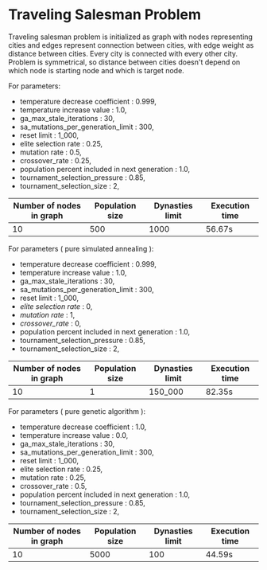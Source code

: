 # Traveling Salesman Problem

Traveling salesman problem is initialized as graph with nodes representing cities and edges represent connection between cities, with edge weight as distance between cities. Every city is connected with every other city. Problem is symmetrical, so distance between cities doesn't depend on which node is starting node and which is target node.

For parameters:
 - temperature decrease coefficient : 0.999,
 - temperature increase value : 1.0,
 - ga_max_stale_iterations : 30,
 - sa_mutations_per_generation_limit : 300,
 - reset limit : 1_000,
 - elite selection rate : 0.25,
 - mutation rate : 0.5,
 - crossover_rate : 0.25,
 - population percent included in next generation : 1.0,
 - tournament_selection_pressure : 0.85,
 - tournament_selection_size : 2,


| Number of nodes in graph | Population size   | Dynasties limit   | Execution time |
| ------------------------ | ----------------- | ----------------- | -------------- |
| 10                       | 500               | 1000              | 56.67s         |

For parameters ( pure simulated annealing ):
 - temperature decrease coefficient : 0.999,
 - temperature increase value : 1.0,
 - ga_max_stale_iterations : 30,
 - sa_mutations_per_generation_limit : 300,
 - reset limit : 1_000,
 - <em>elite selection rate</em> : 0,
 - <em>mutation rate</em> : 1,
 - <em>crossover_rate</em> : 0,
 - population percent included in next generation : 1.0,
 - tournament_selection_pressure : 0.85,
 - tournament_selection_size : 2,


| Number of nodes in graph | Population size   | Dynasties limit   | Execution time     |
| ------------------------ | ----------------- | ----------------- | ------------------ |
| 10                       | 1                 | 150_000             | 82.35s             |


For parameters ( pure genetic algorithm ):
 - temperature decrease coefficient : 1.0,
 - temperature increase value : 0.0,
 - ga_max_stale_iterations : 30,
 - sa_mutations_per_generation_limit : 300,
 - reset limit : 1_000,
 - elite selection rate : 0.25,
 - mutation rate : 0.25,
 - crossover_rate : 0.5,
 - population percent included in next generation : 1.0,
 - tournament_selection_pressure : 0.85,
 - tournament_selection_size : 2,


| Number of nodes in graph | Population size   | Dynasties limit   | Execution time    |
| ------------------------ | ----------------- | ----------------- | ----------------- |
| 10                       | 5000              | 100               | 44.59s            |


